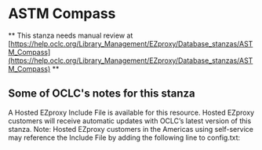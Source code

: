 # ASTM Compass
** This stanza needs manual review at [https://help.oclc.org/Library_Management/EZproxy/Database_stanzas/ASTM_Compass](https://help.oclc.org/Library_Management/EZproxy/Database_stanzas/ASTM_Compass) **

## Some of OCLC's notes for this stanza

A Hosted EZproxy Include File is available for this resource. Hosted EZproxy customers will receive automatic updates with OCLC&rsquo;s latest version of this stanza. Note: Hosted EZproxy customers in the Americas using self-service may reference the Include File by adding the following line to config.txt:

&nbsp;
